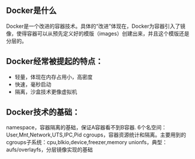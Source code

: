## Docker是什么
Docker是一个改进的容器技术。具体的“改进”体现在，Docker为容器引入了镜像，使得容器可以从预先定义好的模版（images）创建出来，并且这个模版还是分层的。

## Docker经常被提起的特点：
- 轻量，体现在内存占用小，高密度
- 快速，毫秒启动
- 隔离，沙盒技术更像虚拟机

## Docker技术的基础：
namespace，容器隔离的基础，保证A容器看不到B容器. 6个名空间：User,Mnt,Network,UTS,IPC,Pid
cgroups，容器资源统计和隔离。主要用到的cgroups子系统：cpu,blkio,device,freezer,memory
unionfs，典型：aufs/overlayfs，分层镜像实现的基础
